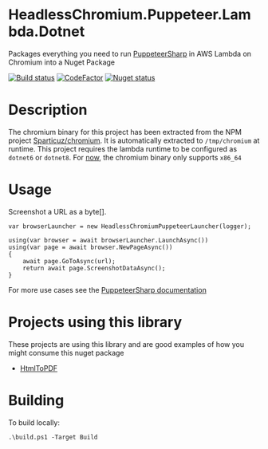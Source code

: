 # HeadlessChromium.Puppeteer.Lambda.Dotnet
Packages everything you need to run [PuppeteerSharp](https://github.com/kblok/puppeteer-sharp) in AWS Lambda on Chromium into a Nuget Package

[![Build status](https://ci.appveyor.com/api/projects/status/m2tryiprv3o4qqdn?svg=true)](https://ci.appveyor.com/project/brianfeucht/headlesschromium-puppeteer-lambda-dotnet)
[![CodeFactor](https://www.codefactor.io/repository/github/litmus/headlesschromium.puppeteer.lambda.dotnet/badge)](https://www.codefactor.io/github/litmus/headlesschromium.puppeteer.lambda.dotnet)
[![Nuget status](https://img.shields.io/nuget/v/HeadlessChromium.Puppeteer.Lambda.Dotnet.svg?style=flat)](https://www.nuget.org/packages/HeadlessChromium.Puppeteer.Lambda.Dotnet)

# Description
The chromium binary for this project has been extracted from the NPM project [Sparticuz/chromium](https://github.com/Sparticuz/chromium).  It is automatically extracted to `/tmp/chromium` at runtime.  This project requires the lambda runtime to be configured as `dotnet6` or `dotnet8`.  For [now](https://github.com/Sparticuz/chrome-aws-lambda/issues/7), the chromium binary only supports `x86_64`

# Usage
Screenshot a URL as a byte[].  

```
var browserLauncher = new HeadlessChromiumPuppeteerLauncher(logger);

using(var browser = await browserLauncher.LaunchAsync())
using(var page = await browser.NewPageAsync())
{
    await page.GoToAsync(url);
    return await page.ScreenshotDataAsync();
}
```

For more use cases see the [PuppeteerSharp documentation](http://www.puppeteersharp.com/api/index.html)

# Projects using this library
These projects are using this library and are good examples of how you might consume this nuget package
- [HtmlToPDF](https://github.com/unnijeevan/HtmlToPDF)

# Building
To build locally:
```
.\build.ps1 -Target Build
```
